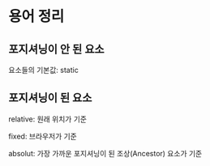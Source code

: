 # 용어 정리

## 포지셔닝이 안 된 요소

요소들의 기본값: static

## 포지셔닝이 된 요소

relative: 원래 위치가 기준

fixed: 브라우저가 기준

absolut: 가장 가까운 포지셔닝이 된 조상(Ancestor) 요소가 기준
